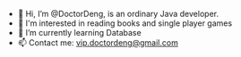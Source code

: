 - 👋 Hi, I’m @DoctorDeng, is an ordinary Java developer.
- 👀 I'm interested in reading books and single player games
- 🌱 I’m currently learning Database
- 📫 Contact me: vip.doctordeng@gmail.com

<!---
DoctorDeng/DoctorDeng is a ✨ special ✨ repository because its `README.md` (this file) appears on your GitHub profile.
You can click the Preview link to take a look at your changes.
--->

